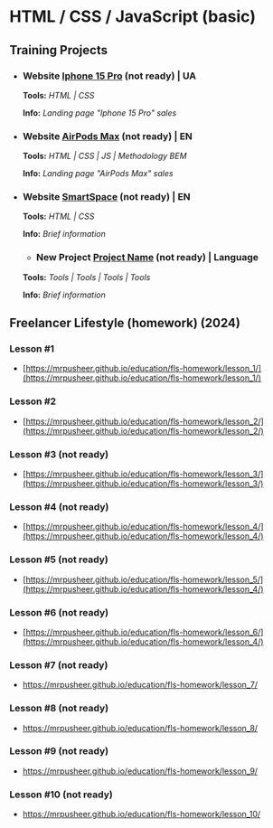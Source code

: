 # HTML / CSS / JavaScript (basic)

## Training Projects

* ###  Website [Iphone 15 Pro](https://mrpusheer.github.io/education/training-projects/iphone-15-pro/) (not ready) | UA
  **Tools:** *HTML | CSS*
  
  **Іnfo:** *Landing page "Iphone 15 Pro" sales*
  
* ###  Website [AirPods Max](https://mrpusheer.github.io/education/training-projects/airpods-max/) (not ready) | EN
  **Tools:** *HTML | CSS | JS | Methodology BEM*

  **Іnfo:** *Landing page "AirPods Max" sales*
  
* ###  Website [SmartSpace](https://mrpusheer.github.io/education/training-projects/smart-space/) (not ready) | EN
  **Tools:** *HTML | CSS*

  **Іnfo:** *Brief information*

  * ###  New Project [Project Name](https://mrpusheer.github.io/education/training-projects/project-name/) (not ready) | Language
  **Tools:** *Tools | Tools | Tools | Tools*

  **Іnfo:** *Brief information*

## Freelancer Lifestyle (homework) (2024)

### Lesson #1
* [https://mrpusheer.github.io/education/fls-homework/lesson_1/](https://mrpusheer.github.io/education/fls-homework/lesson_1/)

### Lesson #2
* [https://mrpusheer.github.io/education/fls-homework/lesson_2/](https://mrpusheer.github.io/education/fls-homework/lesson_2/)

### Lesson #3 (not ready)
* [https://mrpusheer.github.io/education/fls-homework/lesson_3/](https://mrpusheer.github.io/education/fls-homework/lesson_3/)
                
### Lesson #4 (not ready)
* [https://mrpusheer.github.io/education/fls-homework/lesson_4/](https://mrpusheer.github.io/education/fls-homework/lesson_4/)

### Lesson #5 (not ready)
* [https://mrpusheer.github.io/education/fls-homework/lesson_5/](https://mrpusheer.github.io/education/fls-homework/lesson_4/)

### Lesson #6 (not ready)
* [https://mrpusheer.github.io/education/fls-homework/lesson_6/](https://mrpusheer.github.io/education/fls-homework/lesson_4/)

### Lesson #7 (not ready)
* https://mrpusheer.github.io/education/fls-homework/lesson_7/

### Lesson #8 (not ready)
* https://mrpusheer.github.io/education/fls-homework/lesson_8/

### Lesson #9 (not ready)
* https://mrpusheer.github.io/education/fls-homework/lesson_9/

### Lesson #10 (not ready)
* https://mrpusheer.github.io/education/fls-homework/lesson_10/

